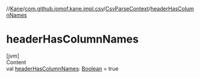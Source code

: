 //[Kane](../../index.md)/[com.github.jomof.kane.impl.csv](../index.md)/[CsvParseContext](index.md)/[headerHasColumnNames](header-has-column-names.md)



# headerHasColumnNames  
[jvm]  
Content  
val [headerHasColumnNames](header-has-column-names.md): [Boolean](https://kotlinlang.org/api/latest/jvm/stdlib/kotlin/-boolean/index.html) = true  



